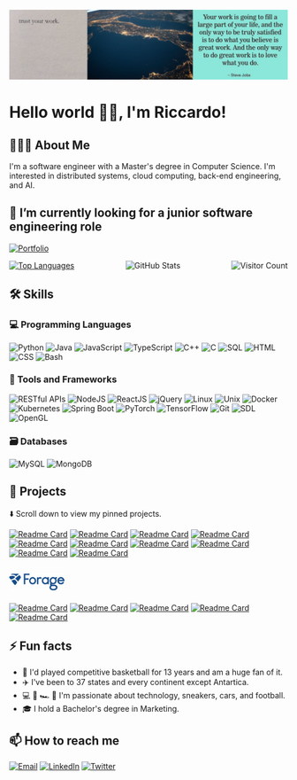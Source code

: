 ![Banner](images/banner/github_banner.jpeg)

# Hello world 👋🏼, I'm Riccardo!

## 👨🏻‍💻 About Me
I'm a software engineer with a Master's degree in Computer Science. I'm interested in distributed systems, cloud computing, back-end engineering, and AI.

## 🔭 I’m currently looking for a junior software engineering role
[![Portfolio](https://img.shields.io/badge/Portfolio-📁-%23F3FF00?&style=for-the-badge&labelColor=000000)](https://ricpro.net/)

<div style="display: flex; justify-content: space-between;">
    <a href="https://github.com/riccardoprosdocimi/github-readme-stats">
        <img src="https://github-readme-stats.vercel.app/api/top-langs/?username=riccardoprosdocimi&layout=compact&langs_count=20&hide=Jupyter%20Notebook,c" alt="Top Languages">
    </a>
    <img src="https://github-readme-stats.vercel.app/api?username=riccardoprosdocimi&show_icons=true&theme=highcontrast&hide=issues,contribs&rank_icon=github&include_all_commits=true&show=prs_merged,prs_merged_percentage" alt="GitHub Stats">
    <img src="https://hits.seeyoufarm.com/api/count/incr/badge.svg?url=https%3A%2F%2Fgithub.com%2Friccardoprosdocimi&count_bg=%23F3FF00&edge&title_bg=%23000&icon=github.svg&icon_color=%23FFFFFF&title=Visitors&edge_flat=false" alt="Visitor Count">
</div>

<!--
[![Top Langs](https://github-readme-stats.vercel.app/api/top-langs/?username=riccardoprosdocimi&layout=compact&langs_count=20&hide=Jupyter%20Notebook,c)](https://github.com/riccardoprosdocimi/github-readme-stats)

![GitHub Stats](https://github-readme-stats.vercel.app/api?username=riccardoprosdocimi&show_icons=true&theme=highcontrast&hide=issues,contribs&rank_icon=github&include_all_commits=true&show=prs_merged,prs_merged_percentage)

![Visitor Count](https://hits.seeyoufarm.com/api/count/incr/badge.svg?url=https%3A%2F%2Fgithub.com%2Friccardoprosdocimi&count_bg=%23F3FF00&edge&title_bg=%23000&icon=github.svg&icon_color=%23FFFFFF&title=Visitors&edge_flat=false)
-->

## 🛠 Skills
### 💻 Programming Languages
![Python](https://img.shields.io/badge/Python-3776AB?style=for-the-badge&logo=python&logoColor=white)
![Java](https://img.shields.io/badge/Java-007396?style=for-the-badge&logo=java&logoColor=white)
![JavaScript](https://img.shields.io/badge/JavaScript-F7DF1E?style=for-the-badge&logo=javascript&logoColor=black)
![TypeScript](https://img.shields.io/badge/TypeScript-007ACC?style=for-the-badge&logo=typescript&logoColor=white)
![C++](https://img.shields.io/badge/C++-00599C?style=for-the-badge&logo=c%2B%2B&logoColor=white)
![C](https://img.shields.io/badge/C-A8B9CC?style=for-the-badge&logo=c&logoColor=black)
![SQL](https://img.shields.io/badge/SQL-4479A1?style=for-the-badge&logo=sql&logoColor=white)
![HTML](https://img.shields.io/badge/HTML5-E34F26?style=for-the-badge&logo=html5&logoColor=white)
![CSS](https://img.shields.io/badge/CSS3-1572B6?style=for-the-badge&logo=css3&logoColor=white)
![Bash](https://img.shields.io/badge/Bash-4EAA25?style=for-the-badge&logo=gnu-bash&logoColor=white)
### 🔧 Tools and Frameworks
![RESTful APIs](https://img.shields.io/badge/RESTful_APIs-FF6C37?style=for-the-badge&logo=restful&logoColor=white)
![NodeJS](https://img.shields.io/badge/Node.js-339933?style=for-the-badge&logo=nodedotjs&logoColor=white)
![ReactJS](https://img.shields.io/badge/React-61DAFB?style=for-the-badge&logo=react&logoColor=black)
![jQuery](https://img.shields.io/badge/jQuery-0769AD?style=for-the-badge&logo=jquery&logoColor=white)
![Linux](https://img.shields.io/badge/Linux-FCC624?style=for-the-badge&logo=linux&logoColor=black)
![Unix](https://img.shields.io/badge/Unix-262577?style=for-the-badge&logo=unix&logoColor=white)
![Docker](https://img.shields.io/badge/Docker-2496ED?style=for-the-badge&logo=docker&logoColor=white)
![Kubernetes](https://img.shields.io/badge/Kubernetes-326CE5?style=for-the-badge&logo=kubernetes&logoColor=white)
![Spring Boot](https://img.shields.io/badge/Spring_Boot-6DB33F?style=for-the-badge&logo=spring-boot&logoColor=white)
![PyTorch](https://img.shields.io/badge/PyTorch-EE4C2C?style=for-the-badge&logo=pytorch&logoColor=white)
![TensorFlow](https://img.shields.io/badge/TensorFlow-FF6F00?style=for-the-badge&logo=tensorflow&logoColor=white)
![Git](https://img.shields.io/badge/Git-F05032?style=for-the-badge&logo=git&logoColor=white)
![SDL](https://img.shields.io/badge/SDL-000080?style=for-the-badge&logo=sdl&logoColor=white)
![OpenGL](https://img.shields.io/badge/OpenGL-5586A4?style=for-the-badge&logo=opengl&logoColor=white)
### 🗃️ Databases
![MySQL](https://img.shields.io/badge/MySQL-4479A1?style=for-the-badge&logo=mysql&logoColor=white)
![MongoDB](https://img.shields.io/badge/MongoDB-47A248?style=for-the-badge&logo=mongodb&logoColor=white)

## 🚀 Projects
⬇️ Scroll down to view my pinned projects.

[![Readme Card](https://github-readme-stats.vercel.app/api/pin/?username=riccardoprosdocimi&repo=raw-sockets)](https://github.com/riccardoprosdocimi/raw-sockets)
[![Readme Card](https://github-readme-stats.vercel.app/api/pin/?username=riccardoprosdocimi&repo=multi-threaded-key-value-store-rpc)](https://github.com/riccardoprosdocimi/multi-threaded-key-value-store-rpc)
[![Readme Card](https://github-readme-stats.vercel.app/api/pin/?username=riccardoprosdocimi&repo=multiple-multi-threaded-key-value-stores)](https://github.com/riccardoprosdocimi/multiple-multi-threaded-key-value-stores)
[![Readme Card](https://github-readme-stats.vercel.app/api/pin/?username=riccardoprosdocimi&repo=single-server-key-value-store-tcp-udp)](https://github.com/riccardoprosdocimi/single-server-key-value-store-tcp-udp)
[![Readme Card](https://github-readme-stats.vercel.app/api/pin/?username=riccardoprosdocimi&repo=coinchat-front-end)](https://github.com/riccardoprosdocimi/coinchat-front-end)
[![Readme Card](https://github-readme-stats.vercel.app/api/pin/?username=riccardoprosdocimi&repo=mini-shell)](https://github.com/riccardoprosdocimi/mini-shell)
[![Readme Card](https://github-readme-stats.vercel.app/api/pin/?username=riccardoprosdocimi&repo=shapes-photo-album)](https://github.com/riccardoprosdocimi/shapes-photo-album)
[![Readme Card](https://github-readme-stats.vercel.app/api/pin/?username=riccardoprosdocimi&repo=sliding-puzzle-game)](https://github.com/riccardoprosdocimi/sliding-puzzle-game)
[![Readme Card](https://github-readme-stats.vercel.app/api/pin/?username=riccardoprosdocimi&repo=tuiter-node-server-app)](https://github.com/riccardoprosdocimi/tuiter-node-server-app)
[![Readme Card](https://github-readme-stats.vercel.app/api/pin/?username=riccardoprosdocimi&repo=tuiter-react-web-app)](https://github.com/riccardoprosdocimi/tuiter-react-web-app)

## [<img src="/images/logos/forage_logo.png" alt="Forage Logo" width="100"/>](https://theforage.com/)
[![Readme Card](https://github-readme-stats.vercel.app/api/pin/?username=riccardoprosdocimi&repo=forage-lyft-starter-repo)](https://github.com/riccardoprosdocimi/forage-lyft-starter-repo)
[![Readme Card](https://github-readme-stats.vercel.app/api/pin/?username=riccardoprosdocimi&repo=forage-jpmc-swe-task-3)](https://github.com/riccardoprosdocimi/forage-jpmc-swe-task-3)
[![Readme Card](https://github-readme-stats.vercel.app/api/pin/?username=riccardoprosdocimi&repo=forage-citi-icg-tsd)](https://github.com/riccardoprosdocimi/forage-citi-icg-tsd)
[![Readme Card](https://github-readme-stats.vercel.app/api/pin/?username=riccardoprosdocimi&repo=gs-rest-service)](https://github.com/riccardoprosdocimi/gs-rest-service)
[![Readme Card](https://github-readme-stats.vercel.app/api/pin/?username=riccardoprosdocimi&repo=forage-cognizant-ai)](https://github.com/riccardoprosdocimi/forage-cognizant-ai)

## ⚡ Fun facts
- 🏀 I'd played competitive basketball for 13 years and am a huge fan of it.
- ✈️ I've been to 37 states and every continent except Antartica.
- 💻 👟 🏎 🏈 I'm passionate about technology, sneakers, cars, and football.
- 🎓 I hold a Bachelor's degree in Marketing.

## 📫 How to reach me
[![Email](https://img.shields.io/badge/Email-D14836?style=for-the-badge&logo=gmail&logoColor=white)](mailto:riccardo.prosdocimi@gmail.com)
[![LinkedIn](https://img.shields.io/badge/LinkedIn-0077B5?style=for-the-badge&logo=linkedin&logoColor=white)](https://www.linkedin.com/in/riccardo-prosdocimi)
[![Twitter](https://img.shields.io/badge/Twitter-1DA1F2?style=for-the-badge&logo=twitter&logoColor=white)](https://twitter.com/ricpr0)
